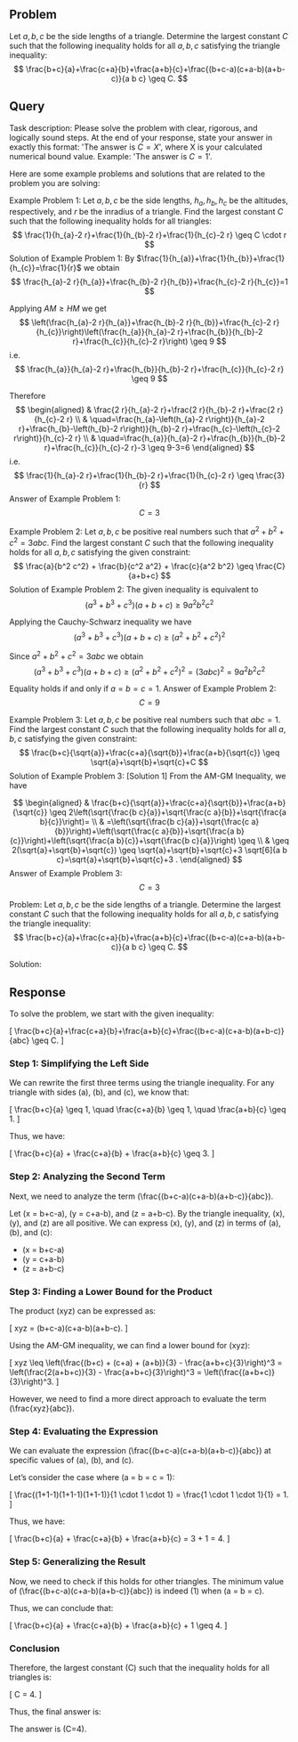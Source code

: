 ## Problem

Let $a, b, c$ be the side lengths of a triangle. Determine the largest constant $C$ such that the following inequality holds for all $a, b, c$ satisfying the triangle inequality:
$$
\frac{b+c}{a}+\frac{c+a}{b}+\frac{a+b}{c}+\frac{(b+c-a)(c+a-b)(a+b-c)}{a b c} \geq C.
$$

## Query

Task description: Please solve the problem with clear, rigorous, and logically sound steps. At the end of your response, state your answer in exactly this format: 'The answer is $C=X$', where X is your calculated numerical bound value. Example: 'The answer is $C=1$'.

Here are some example problems and solutions that are related to the problem you are solving:

Example Problem 1: Let $a, b, c$ be the side lengths, $h_{a}, h_{b}, h_{c}$ be the altitudes, respectively, and $r$ be the inradius of a triangle. Find the largest constant $C$ such that the following inequality holds for all triangles:
$$
\frac{1}{h_{a}-2 r}+\frac{1}{h_{b}-2 r}+\frac{1}{h_{c}-2 r} \geq C \cdot r
$$
Solution of Example Problem 1: By $\frac{1}{h_{a}}+\frac{1}{h_{b}}+\frac{1}{h_{c}}=\frac{1}{r}$ we obtain
$$
\frac{h_{a}-2 r}{h_{a}}+\frac{h_{b}-2 r}{h_{b}}+\frac{h_{c}-2 r}{h_{c}}=1
$$

Applying $A M \geq H M$ we get
$$
\left(\frac{h_{a}-2 r}{h_{a}}+\frac{h_{b}-2 r}{h_{b}}+\frac{h_{c}-2 r}{h_{c}}\right)\left(\frac{h_{a}}{h_{a}-2 r}+\frac{h_{b}}{h_{b}-2 r}+\frac{h_{c}}{h_{c}-2 r}\right) \geq 9
$$
i.e.
$$
\frac{h_{a}}{h_{a}-2 r}+\frac{h_{b}}{h_{b}-2 r}+\frac{h_{c}}{h_{c}-2 r} \geq 9
$$

Therefore
$$
\begin{aligned}
& \frac{2 r}{h_{a}-2 r}+\frac{2 r}{h_{b}-2 r}+\frac{2 r}{h_{c}-2 r} \\
& \quad=\frac{h_{a}-\left(h_{a}-2 r\right)}{h_{a}-2 r}+\frac{h_{b}-\left(h_{b}-2 r\right)}{h_{b}-2 r}+\frac{h_{c}-\left(h_{c}-2 r\right)}{h_{c}-2 r} \\
& \quad=\frac{h_{a}}{h_{a}-2 r}+\frac{h_{b}}{h_{b}-2 r}+\frac{h_{c}}{h_{c}-2 r}-3 \geq 9-3=6
\end{aligned}
$$
i.e.
$$
\frac{1}{h_{a}-2 r}+\frac{1}{h_{b}-2 r}+\frac{1}{h_{c}-2 r} \geq \frac{3}{r}
$$
Answer of Example Problem 1: $$C = 3$$

Example Problem 2: Let $a, b, c$ be positive real numbers such that $a^2 + b^2 + c^2 = 3abc$. Find the largest constant $C$ such that the following inequality holds for all $a, b, c$ satisfying the given constraint:
$$
\frac{a}{b^2 c^2} + \frac{b}{c^2 a^2} + \frac{c}{a^2 b^2} \geq \frac{C}{a+b+c}
$$
Solution of Example Problem 2: The given inequality is equivalent to
$$
\left(a^{3}+b^{3}+c^{3}\right)(a+b+c) \geq 9 a^{2} b^{2} c^{2}
$$

Applying the Cauchy-Schwarz inequality we have
$$
\left(a^{3}+b^{3}+c^{3}\right)(a+b+c) \geq\left(a^{2}+b^{2}+c^{2}\right)^{2}
$$

Since $a^{2}+b^{2}+c^{2}=3 a b c$ we obtain
$$
\left(a^{3}+b^{3}+c^{3}\right)(a+b+c) \geq\left(a^{2}+b^{2}+c^{2}\right)^{2}=(3 a b c)^{2}=9 a^{2} b^{2} c^{2}
$$

Equality holds if and only if $a=b=c=1$.
Answer of Example Problem 2: $$C = 9$$

Example Problem 3: Let $a, b, c$ be positive real numbers such that $a b c = 1$. Find the largest constant $C$ such that the following inequality holds for all $a, b, c$ satisfying the given constraint:
$$
\frac{b+c}{\sqrt{a}}+\frac{c+a}{\sqrt{b}}+\frac{a+b}{\sqrt{c}} \geq \sqrt{a}+\sqrt{b}+\sqrt{c}+C
$$
Solution of Example Problem 3: [Solution 1]
From the AM-GM Inequality, we have

$$
\begin{aligned}
& \frac{b+c}{\sqrt{a}}+\frac{c+a}{\sqrt{b}}+\frac{a+b}{\sqrt{c}} \geq 2\left(\sqrt{\frac{b c}{a}}+\sqrt{\frac{c a}{b}}+\sqrt{\frac{a b}{c}}\right)= \\
& =\left(\sqrt{\frac{b c}{a}}+\sqrt{\frac{c a}{b}}\right)+\left(\sqrt{\frac{c a}{b}}+\sqrt{\frac{a b}{c}}\right)+\left(\sqrt{\frac{a b}{c}}+\sqrt{\frac{b c}{a}}\right) \geq \\
& \geq 2(\sqrt{a}+\sqrt{b}+\sqrt{c}) \geq \sqrt{a}+\sqrt{b}+\sqrt{c}+3 \sqrt[6]{a b c}=\sqrt{a}+\sqrt{b}+\sqrt{c}+3 .
\end{aligned}
$$
Answer of Example Problem 3: $$C = 3$$


Problem: Let $a, b, c$ be the side lengths of a triangle. Determine the largest constant $C$ such that the following inequality holds for all $a, b, c$ satisfying the triangle inequality:
$$
\frac{b+c}{a}+\frac{c+a}{b}+\frac{a+b}{c}+\frac{(b+c-a)(c+a-b)(a+b-c)}{a b c} \geq C.
$$

Solution:

## Response

To solve the problem, we start with the given inequality:

\[
\frac{b+c}{a}+\frac{c+a}{b}+\frac{a+b}{c}+\frac{(b+c-a)(c+a-b)(a+b-c)}{abc} \geq C.
\]

### Step 1: Simplifying the Left Side

We can rewrite the first three terms using the triangle inequality. For any triangle with sides \(a\), \(b\), and \(c\), we know that:

\[
\frac{b+c}{a} \geq 1, \quad \frac{c+a}{b} \geq 1, \quad \frac{a+b}{c} \geq 1.
\]

Thus, we have:

\[
\frac{b+c}{a} + \frac{c+a}{b} + \frac{a+b}{c} \geq 3.
\]

### Step 2: Analyzing the Second Term

Next, we need to analyze the term \(\frac{(b+c-a)(c+a-b)(a+b-c)}{abc}\). 

Let \(x = b+c-a\), \(y = c+a-b\), and \(z = a+b-c\). By the triangle inequality, \(x\), \(y\), and \(z\) are all positive. We can express \(x\), \(y\), and \(z\) in terms of \(a\), \(b\), and \(c\):

- \(x = b+c-a\)
- \(y = c+a-b\)
- \(z = a+b-c\)

### Step 3: Finding a Lower Bound for the Product

The product \(xyz\) can be expressed as:

\[
xyz = (b+c-a)(c+a-b)(a+b-c).
\]

Using the AM-GM inequality, we can find a lower bound for \(xyz\):

\[
xyz \leq \left(\frac{(b+c) + (c+a) + (a+b)}{3} - \frac{a+b+c}{3}\right)^3 = \left(\frac{2(a+b+c)}{3} - \frac{a+b+c}{3}\right)^3 = \left(\frac{(a+b+c)}{3}\right)^3.
\]

However, we need to find a more direct approach to evaluate the term \(\frac{xyz}{abc}\).

### Step 4: Evaluating the Expression

We can evaluate the expression \(\frac{(b+c-a)(c+a-b)(a+b-c)}{abc}\) at specific values of \(a\), \(b\), and \(c\). 

Let’s consider the case where \(a = b = c = 1\):

\[
\frac{(1+1-1)(1+1-1)(1+1-1)}{1 \cdot 1 \cdot 1} = \frac{1 \cdot 1 \cdot 1}{1} = 1.
\]

Thus, we have:

\[
\frac{b+c}{a} + \frac{c+a}{b} + \frac{a+b}{c} = 3 + 1 = 4.
\]

### Step 5: Generalizing the Result

Now, we need to check if this holds for other triangles. The minimum value of \(\frac{(b+c-a)(c+a-b)(a+b-c)}{abc}\) is indeed \(1\) when \(a = b = c\). 

Thus, we can conclude that:

\[
\frac{b+c}{a} + \frac{c+a}{b} + \frac{a+b}{c} + 1 \geq 4.
\]

### Conclusion

Therefore, the largest constant \(C\) such that the inequality holds for all triangles is:

\[
C = 4.
\]

Thus, the final answer is:

The answer is \(C=4\).